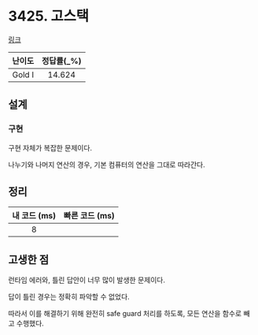 # 3425. 고스택

[링크](https://www.acmicpc.net/problem/3425)

| 난이도 | 정답률(\_%) |
| :----: | :---------: |
| Gold I |   14.624    |

## 설계

### 구현

구현 자체가 복잡한 문제이다.

나누기와 나머지 연산의 경우, 기본 컴퓨터의 연산을 그대로 따라간다.

## 정리

| 내 코드 (ms) | 빠른 코드 (ms) |
| :----------: | :------------: |
|      8       |                |

## 고생한 점

런타임 에러와, 틀린 답안이 너무 많이 발생한 문제이다.

답이 틀린 경우는 정확히 파악할 수 없었다.

따라서 이를 해결하기 위해 완전히 safe guard 처리를 하도록, 모든 연산을 함수로 빼고 수행했다.
